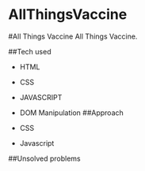 # AllThingsVaccine



#All Things Vaccine
All Things Vaccine.

##Tech used
- HTML
- CSS
- JAVASCRIPT
- DOM Manipulation
##Approach

- CSS 

- Javascript 

##Unsolved problems

